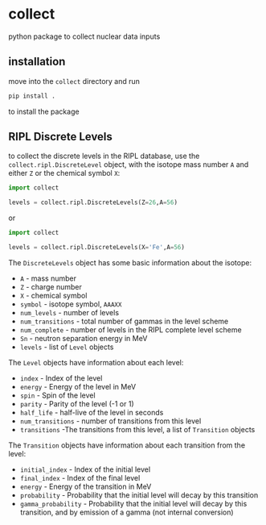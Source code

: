 # collect
python package to collect nuclear data inputs

## installation

move into the `collect` directory and run

```bash
pip install .
```

to install the package

## RIPL Discrete Levels

to collect the discrete levels in the RIPL database, use the `collect.ripl.DiscreteLevel` object, with the isotope mass number `A` and either `Z` or the chemical symbol `X`:

```python
import collect

levels = collect.ripl.DiscreteLevels(Z=26,A=56)
```

or 

```python
import collect

levels = collect.ripl.DiscreteLevels(X='Fe',A=56)
```

The `DiscreteLevels` object has some basic information about the isotope:

- `A` - mass number
- `Z` - charge number
- `X` - chemical symbol
- `symbol` - isotope symbol, `AAAXX`
- `num_levels` - number of levels
- `num_transitions` - total number of gammas in the level scheme
- `num_complete` - number of levels in the RIPL complete level scheme
- `Sn` - neutron separation energy in MeV
- `levels` - list of `Level` objects

The `Level` objects have information about each level:

- `index` - Index of the level
- `energy` - Energy of the level in MeV
- `spin` - Spin of the level
- `parity` - Parity of the level (-1 or 1)
- `half_life` - half-live of the level in seconds
- `num_transitions` - number of transitions from this level
- `transitions` -The transitions from this level, a list of `Transition` objects

The `Transition` objects have information about each transition from the level:

- `initial_index` - Index of the initial level
- `final_index` - Index of the final level
- `energy` - Energy of the transition in MeV
- `probability` - Probability that the initial level will decay by this transition
- `gamma_probability` - Probability that the initial level will decay by this transition, and by emission of a gamma (not internal conversion)